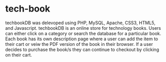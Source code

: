 tech-book
=========
techbookDB was delevoped using PHP, MySQL, Apache, CSS3, HTML5, and Javascript.
techbookDB is an online store for technology books.
Users can either click on a category or search the database for a particular book.
Each book has its own description page where a user can add the item to their cart or veiw the PDF version of the book in their browser.
If a user decides to purchase the book/s they can continue to checkout by clicking on their cart.
